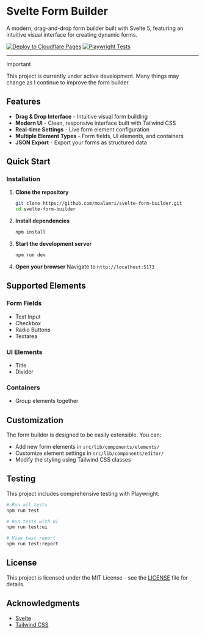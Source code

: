 # Svelte Form Builder

A modern, drag-and-drop form builder built with Svelte 5, featuring an intuitive visual interface for creating dynamic forms.

[![Deploy to Cloudflare Pages](https://github.com/moalamri/svelte-form-builder/actions/workflows/deploy.yml/badge.svg)](https://github.com/moalamri/svelte-form-builder/actions/workflows/deploy.yml)
[![Playwright Tests](https://github.com/moalamri/svelte-form-builder/actions/workflows/test.yml/badge.svg)](https://github.com/moalamri/svelte-form-builder/actions/workflows/test.yml)

---

> [!IMPORTANT]
> This project is currently under active development. Many things may change as I continue to improve the form builder.

## Features

- **Drag & Drop Interface** - Intuitive visual form building
- **Modern UI** - Clean, responsive interface built with Tailwind CSS
- **Real-time Settings** - Live form element configuration
- **Multiple Element Types** - Form fields, UI elements, and containers
- **JSON Export** - Export your forms as structured data

## Quick Start

### Installation

1. **Clone the repository**

   ```bash
   git clone https://github.com/moalamri/svelte-form-builder.git
   cd svelte-form-builder
   ```

2. **Install dependencies**

   ```bash
   npm install
   ```

3. **Start the development server**

   ```bash
   npm run dev
   ```

4. **Open your browser**
   Navigate to `http://localhost:5173`

## Supported Elements

### Form Fields

- Text Input
- Checkbox
- Radio Buttons
- Textarea

### UI Elements

- Title
- Divider

### Containers

- Group elements together

## Customization

The form builder is designed to be easily extensible. You can:

- Add new form elements in `src/lib/components/elements/`
- Customize element settings in `src/lib/components/editor/`
- Modify the styling using Tailwind CSS classes

## Testing

This project includes comprehensive testing with Playwright:

```bash
# Run all tests
npm run test

# Run tests with UI
npm run test:ui

# View test report
npm run test:report
```

## License

This project is licensed under the MIT License - see the [LICENSE](LICENSE) file for details.

## Acknowledgments

- [Svelte](https://svelte.dev/)
- [Tailwind CSS](https://tailwindcss.com/)
